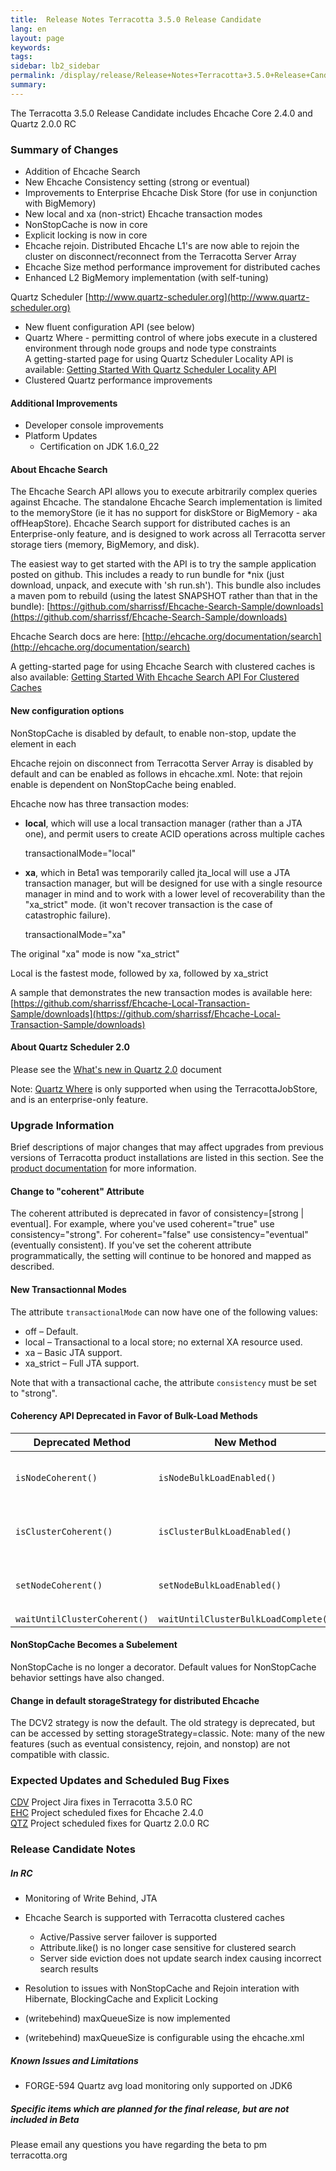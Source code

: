 ```yaml
---
title:  Release Notes Terracotta 3.5.0 Release Candidate  
lang: en
layout: page
keywords:
tags:
sidebar: lb2_sidebar
permalink: /display/release/Release+Notes+Terracotta+3.5.0+Release+Candidate.html
summary:
---
```


The Terracotta 3.5.0 Release Candidate includes Ehcache Core 2.4.0 and Quartz 2.0.0 RC

### Summary of Changes

*   Addition of Ehcache Search
*   New Ehcache Consistency setting (strong or eventual)
*   Improvements to Enterprise Ehcache Disk Store (for use in conjunction with BigMemory)
*   New local and xa (non-strict) Ehcache transaction modes
*   NonStopCache is now in core
*   Explicit locking is now in core
*   Ehcache rejoin. Distributed Ehcache L1's are now able to rejoin the cluster on disconnect/reconnect from the Terracotta Server Array
*   Ehcache Size method performance improvement for distributed caches
*   Enhanced L2 BigMemory implementation (with self-tuning)

Quartz Scheduler [http://www.quartz-scheduler.org](http://www.quartz-scheduler.org)

*   New fluent configuration API (see below)
*   Quartz Where - permitting control of where jobs execute in a clustered environment through node groups and node type constraints  
    A getting-started page for using Quartz Scheduler Locality API is available: [Getting Started With Quartz Scheduler Locality API](Getting+Started+With+Quartz+Scheduler+Locality+API)
*   Clustered Quartz performance improvements

#### Additional Improvements

*   Developer console improvements
*   Platform Updates
    *   Certification on JDK 1.6.0\_22

#### About Ehcache Search

The Ehcache Search API allows you to execute arbitrarily complex queries against Ehcache. The standalone Ehcache Search implementation is limited to the memoryStore (ie it has no support for diskStore or BigMemory - aka offHeapStore). Ehcache Search support for distributed caches is an Enterprise-only feature, and is designed to work across all Terracotta server storage tiers (memory, BigMemory, and disk).

The easiest way to get started with the API is to try the sample application posted on github. This includes a ready to run bundle for \*nix (just download, unpack, and execute with 'sh run.sh'). This bundle also includes a maven pom to rebuild (using the latest SNAPSHOT rather than that in the bundle): [https://github.com/sharrissf/Ehcache-Search-Sample/downloads](https://github.com/sharrissf/Ehcache-Search-Sample/downloads)

Ehcache Search docs are here: [http://ehcache.org/documentation/search](http://ehcache.org/documentation/search)

A getting-started page for using Ehcache Search with clustered caches is also available: [Getting Started With Ehcache Search API For Clustered Caches](Getting+Started+With+Ehcache+Search+API+For+Clustered+Caches)

#### New configuration options

NonStopCache is disabled by default, to enable non-stop, update the <terracotta> element in each <cache>

<terracotta clustered="true">
   <nonstop enabled="true"/>
</terracotta>

Ehcache rejoin on disconnect from Terracotta Server Array is disabled by default and can be enabled as follows in ehcache.xml. Note: that rejoin enable is dependent on NonStopCache being enabled.

<terracottaConfig rejoin="true" url="localhost:9510" />

Ehcache now has three transaction modes:

*   **local**, which will use a local transaction manager (rather than a JTA one), and permit users to create ACID operations across multiple caches
    
    transactionalMode="local"
    
*   **xa**, which in Beta1 was temporarily called jta\_local will use a JTA transaction manager, but will be designed for use with a single resource manager in mind and to work with a lower level of recoverability than the "xa\_strict" mode. (it won't recover transaction is the case of catastrophic failure).
    
    transactionalMode="xa"
    

The original "xa" mode is now "xa\_strict"

Local is the fastest mode, followed by xa, followed by xa\_strict

A sample that demonstrates the new transaction modes is available here: [https://github.com/sharrissf/Ehcache-Local-Transaction-Sample/downloads](https://github.com/sharrissf/Ehcache-Local-Transaction-Sample/downloads)

#### About Quartz Scheduler 2.0

Please see the [What's new in Quartz 2.0](http://www.quartz-scheduler.org) document

Note: [Quartz Where](Getting+Started+With+Quartz+Scheduler+Locality+API) is only supported when using the TerracottaJobStore, and is an enterprise-only feature.

### Upgrade Information

Brief descriptions of major changes that may affect upgrades from previous versions of Terracotta product installations are listed in this section. See the [product documentation](http://www.terracotta.org/documentation/3.5.0-RC/product-documentation-1page) for more information.

#### Change to <cache> "coherent" Attribute

The <cache> coherent attributed is deprecated in favor of consistency=\[strong | eventual\]. For example, where you've used coherent="true" use consistency="strong". For coherent="false" use consistency="eventual" (eventually consistent). If you've set the coherent attribute programmatically, the setting will continue to be honored and mapped as described.

#### New Transactionnal Modes

The <cache> attribute `transactionalMode` can now have one of the following values:

*   off – Default.
*   local – Transactional to a local store; no external XA resource used.
*   xa – Basic JTA support.
*   xa\_strict – Full JTA support.

Note that with a transactional cache, the <cache> attribute `consistency` must be set to "strong".

#### Coherency API Deprecated in Favor of Bulk-Load Methods

| Deprecated Method | New Method | Notes |
| --- | --- | --- |
| `isNodeCoherent()` | `isNodeBulkLoadEnabled()` | These methods are opposites: `isNodeCoherent()` == `!isNodeBulkLoadEnabled()`. |
| `isClusterCoherent()` | `isClusterBulkLoadEnabled()` | These methods are opposites: `isClusterCoherent()` == `!isClusterBulkLoadEnabled()`. |
| `setNodeCoherent()` | `setNodeBulkLoadEnabled()` | These methods are opposites: `setNodeCoherent()` == `!setNodeBulkLoadEnabled()`. |
| `waitUntilClusterCoherent()` | `waitUntilClusterBulkLoadComplete()` |  |

#### NonStopCache Becomes a <cache> Subelement

NonStopCache is no longer a decorator. Default values for NonStopCache behavior settings have also changed.

#### Change in default storageStrategy for distributed Ehcache

The DCV2 strategy is now the default. The old strategy is deprecated, but can be accessed by setting storageStrategy=classic. Note: many of the new features (such as eventual consistency, rejoin, and nonstop) are not compatible with classic.

### Expected Updates and Scheduled Bug Fixes

[CDV](https://jira.terracotta.org/jira/secure/IssueNavigator.jspa?mode=hide&requestId=11716) Project Jira fixes in Terracotta 3.5.0 RC  
[EHC](https://jira.terracotta.org/jira/browse/EHC#selectedTab=com.atlassian.jira.plugin.system.project%3Aroadmap-panel) Project scheduled fixes for Ehcache 2.4.0  
[QTZ](https://jira.terracotta.org/jira/browse/QTZ/fixforversion/10842#selectedTab=com.atlassian.jira.plugin.system.project%3Aversion-issues-panel) Project scheduled fixes for Quartz 2.0.0 RC

### Release Candidate Notes

##### In RC

*   Monitoring of Write Behind, JTA
*   Ehcache Search is supported with Terracotta clustered caches
    *   Active/Passive server failover is supported
    *   Attribute.like() is no longer case sensitive for clustered search
    *   Server side eviction does not update search index causing incorrect search results

*   Resolution to issues with NonStopCache and Rejoin interation with Hibernate, BlockingCache and Explicit Locking
*   (writebehind) maxQueueSize is now implemented
*   (writebehind) maxQueueSize is configurable using the ehcache.xml

##### Known Issues and Limitations

*   FORGE-594 Quartz avg load monitoring only supported on JDK6

##### Specific items which are planned for the final release, but are not included in Beta

Please email any questions you have regarding the beta to pm <at> terracotta.org


